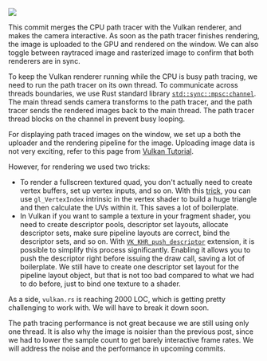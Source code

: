 <info
    title="Interactive CPU path tracer"
    link="interactive-cpu-path-tracer"
    date="2023-01-12"
    commit="956e4bf6a4fdb2db5ea790acac1227c0297e58ac"
/>

![](images/20230112-152800.webp)

This commit merges the CPU path tracer with the Vulkan renderer, and makes the
camera interactive. As soon as the path tracer finishes rendering, the image is
uploaded to the GPU and rendered on the window. We can also toggle between
raytraced image and rasterized image to confirm that both renderers are in sync.

To keep the Vulkan renderer running while the CPU is busy path tracing, we need
to run the path tracer on its own thread. To communicate across threads
boundaries, we use Rust standard library
[`std::sync::mpsc:channel`](https://doc.rust-lang.org/std/sync/mpsc/index.html).
The main thread sends camera transforms to the path tracer, and the path tracer
sends the rendered images back to the main thread. The path tracer thread blocks
on the channel in prevent busy looping.

For displaying path traced images on the window, we set up a both the uploader
and the rendering pipeline for the image. Uploading image data is not very
exciting, refer to this page from [Vulkan
Tutorial](https://vulkan-tutorial.com/Texture_mapping/Images).

However, for rendering we used two tricks:

- To render a fullscreen textured quad, you don't actually need to create vertex
buffers, set up vertex inputs, and so on. With this
[trick](https://www.saschawillems.de/blog/2016/08/13/vulkan-tutorial-on-rendering-a-fullscreen-quad-without-buffers/),
you can use `gl_VertexIndex` intrinsic in the vertex shader to build a huge
triangle and then calculate the UVs within it. This saves a lot of boilerplate.
- In Vulkan if you want to sample a texture in your fragment shader, you need to
create descriptor pools, descriptor set layouts, allocate descriptor sets, make
sure pipeline layouts are correct, bind the descriptor sets, and so on. With
[`VK_KHR_push_descriptor`](https://registry.khronos.org/vulkan/specs/1.3-extensions/html/vkspec.html#VK_KHR_push_descriptor)
extension, it is possible to simplify this process significantly. Enabling it
allows you to push the descriptor right before issuing the draw call, saving a
lot of boilerplate. We still have to create one descriptor set layout for the
pipeline layout object, but that is not too bad compared to what we had to do
before, just to bind one texture to a shader.

As a side, `vulkan.rs` is reaching 2000 LOC, which is getting pretty challenging
to work with. We will have to break it down soon.

The path tracing performance is not great because we are still using only one
thread. It is also why the image is noisier than the previous post, since we had
to lower the sample count to get barely interactive frame rates. We will address
the noise and the performance in upcoming commits.
